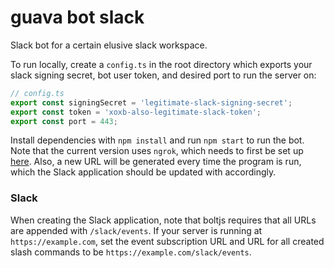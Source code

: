 # guava bot slack
Slack bot for a certain elusive slack workspace.

To run locally, create a `config.ts` in the root directory which exports your slack signing secret, bot user token, and 
desired port to run the server on:
```ts
// config.ts
export const signingSecret = 'legitimate-slack-signing-secret';
export const token = 'xoxb-also-legitimate-slack-token';
export const port = 443;
```
Install dependencies with `npm install` and run `npm start` to run the bot.
Note that the current version uses `ngrok`, which needs to first be set up [here](https://dashboard.ngrok.com/get-started/setup).
Also, a new URL will be generated every time the program is run, which the Slack application should be updated with 
accordingly.

### Slack
When creating the Slack application, note that boltjs requires that all URLs are appended with `/slack/events`. If your
server is running at `https://example.com`, set the event subscription URL and URL for all created slash commands to be 
`https://example.com/slack/events`.
